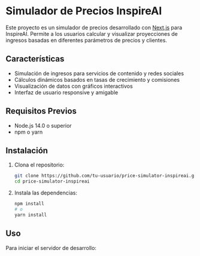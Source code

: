 # Simulador de Precios InspireAI

Este proyecto es un simulador de precios desarrollado con [Next.js](https://nextjs.org) para InspireAI. Permite a los usuarios calcular y visualizar proyecciones de ingresos basadas en diferentes parámetros de precios y clientes.

## Características

- Simulación de ingresos para servicios de contenido y redes sociales
- Cálculos dinámicos basados en tasas de crecimiento y comisiones
- Visualización de datos con gráficos interactivos
- Interfaz de usuario responsive y amigable

## Requisitos Previos

- Node.js 14.0 o superior
- npm o yarn

## Instalación

1. Clona el repositorio:

   ```bash
   git clone https://github.com/tu-usuario/price-simulator-inspireai.git
   cd price-simulator-inspireai
   ```

2. Instala las dependencias:

   ```bash
   npm install
   # o
   yarn install
   ```

## Uso

Para iniciar el servidor de desarrollo:
